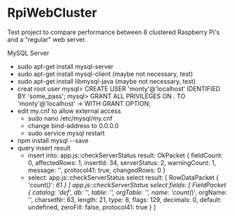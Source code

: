 # RpiWebCluster

Test project to compare performance between 8 clustered Raspberry Pi's and a "regular" web server.

MySQL Server
- sudo apt-get install mysql-server
- sudo apt-get install mysql-client (maybe not necessary, test)
- sudo apt-get install libmysql-java (maybe not necessary, test)
- creat root user
   mysql> CREATE USER 'monty'@'localhost' IDENTIFIED BY 'some_pass';
   mysql> GRANT ALL PRIVILEGES ON *.* TO 'monty'@'localhost'
       ->     WITH GRANT OPTION;
- edit my.cnf to allow external access
   - sudo nano /etc/mysql/my.cnf
   - change bind-address to 0.0.0.0
   - sudo service mysql restart
- npm install mysql --save
- query insert result
   - insert into:
      app.js::checkServerStatus result: OkPacket {
        fieldCount: 0,
        affectedRows: 1,
        insertId: 34,
        serverStatus: 2,
        warningCount: 1,
        message: '',
        protocol41: true,
        changedRows: 0 }
   - select:
      app.js::checkServerStatus select result: [ RowDataPacket { 'count(*)': 61 } ]
      app.js::checkServerStatus select fields: [ FieldPacket {
          catalog: 'def',
          db: '',
          table: '',
          orgTable: '',
          name: 'count(*)',
          orgName: '',
          charsetNr: 63,
          length: 21,
          type: 8,
          flags: 129,
          decimals: 0,
          default: undefined,
          zeroFill: false,
          protocol41: true } ]

